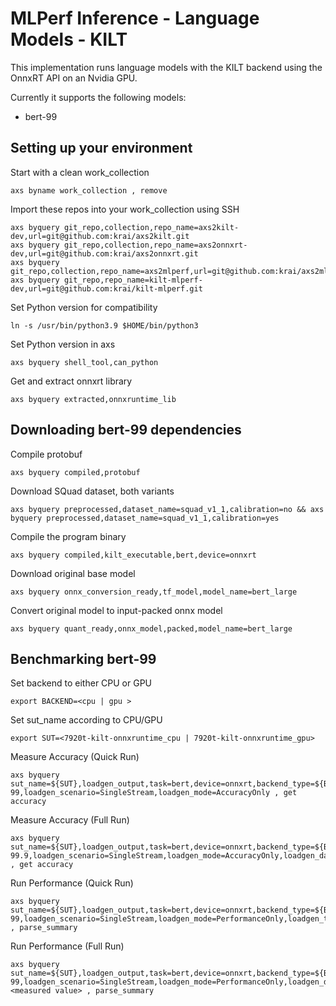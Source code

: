 # MLPerf Inference - Language Models - KILT
This implementation runs language models with the KILT backend using the OnnxRT API on an Nvidia GPU.

Currently it supports the following models:
- bert-99

## Setting up your environment
Start with a clean work_collection
```
axs byname work_collection , remove
```

Import these repos into your work_collection using SSH
```
axs byquery git_repo,collection,repo_name=axs2kilt-dev,url=git@github.com:krai/axs2kilt.git
axs byquery git_repo,collection,repo_name=axs2onnxrt-dev,url=git@github.com:krai/axs2onnxrt.git
axs byquery git_repo,collection,repo_name=axs2mlperf,url=git@github.com:krai/axs2mlperf.git
axs byquery git_repo,repo_name=kilt-mlperf-dev,url=git@github.com:krai/kilt-mlperf.git
```

Set Python version for compatibility
```
ln -s /usr/bin/python3.9 $HOME/bin/python3
```

Set Python version in axs 
```
axs byquery shell_tool,can_python
```

Get and extract onnxrt library
```
axs byquery extracted,onnxruntime_lib
```

## Downloading bert-99 dependencies

Compile protobuf
```
axs byquery compiled,protobuf
```

Download SQuad dataset, both variants
```
axs byquery preprocessed,dataset_name=squad_v1_1,calibration=no && axs byquery preprocessed,dataset_name=squad_v1_1,calibration=yes
```

Compile the program binary
```
axs byquery compiled,kilt_executable,bert,device=onnxrt
```

Download original base model
```
axs byquery onnx_conversion_ready,tf_model,model_name=bert_large
```

Convert original model to input-packed onnx model
```
axs byquery quant_ready,onnx_model,packed,model_name=bert_large
```

## Benchmarking bert-99

Set backend to either CPU or GPU
```
export BACKEND=<cpu | gpu >
```

Set sut_name according to CPU/GPU
```
export SUT=<7920t-kilt-onnxruntime_cpu | 7920t-kilt-onnxruntime_gpu>
```

Measure Accuracy (Quick Run)
```
axs byquery sut_name=${SUT},loadgen_output,task=bert,device=onnxrt,backend_type=${BACKEND},framework=kilt,model_name=bert-99,loadgen_scenario=SingleStream,loadgen_mode=AccuracyOnly , get accuracy
```

Measure Accuracy (Full Run)
```
axs byquery sut_name=${SUT},loadgen_output,task=bert,device=onnxrt,backend_type=${BACKEND},framework=kilt,model_name=bert-99.9,loadgen_scenario=SingleStream,loadgen_mode=AccuracyOnly,loadgen_dataset_size=10833,loadgen_buffer_size=10833 , get accuracy
```

Run Performance (Quick Run)
```
axs byquery sut_name=${SUT},loadgen_output,task=bert,device=onnxrt,backend_type=${BACKEND},framework=kilt,model_name=bert-99,loadgen_scenario=SingleStream,loadgen_mode=PerformanceOnly,loadgen_target_latency=1000 , parse_summary
```

Run Performance (Full Run)
```
axs byquery sut_name=${SUT},loadgen_output,task=bert,device=onnxrt,backend_type=${BACKEND},framework=kilt,model_name=bert-99,loadgen_scenario=SingleStream,loadgen_mode=PerformanceOnly,loadgen_dataset_size=10833,loadgen_buffer_size=10833,loadgen_target_latency=<measured value> , parse_summary
```
